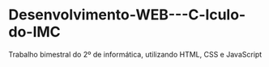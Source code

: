# Desenvolvimento-WEB---C-lculo-do-IMC
Trabalho bimestral do 2º de informática, utilizando HTML, CSS e JavaScript
